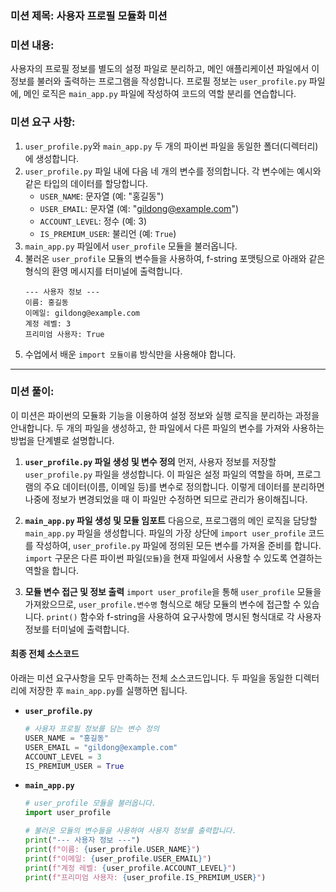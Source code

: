 ### **미션 제목**: 사용자 프로필 모듈화 미션

### **미션 내용**:
사용자의 프로필 정보를 별도의 설정 파일로 분리하고, 메인 애플리케이션 파일에서 이 정보를 불러와 출력하는 프로그램을 작성합니다. 프로필 정보는 `user_profile.py` 파일에, 메인 로직은 `main_app.py` 파일에 작성하여 코드의 역할 분리를 연습합니다.

### **미션 요구 사항**:
1.  `user_profile.py`와 `main_app.py` 두 개의 파이썬 파일을 동일한 폴더(디렉터리)에 생성합니다.
2.  `user_profile.py` 파일 내에 다음 네 개의 변수를 정의합니다. 각 변수에는 예시와 같은 타입의 데이터를 할당합니다.
    *   `USER_NAME`: 문자열 (예: "홍길동")
    *   `USER_EMAIL`: 문자열 (예: "gildong@example.com")
    *   `ACCOUNT_LEVEL`: 정수 (예: 3)
    *   `IS_PREMIUM_USER`: 불리언 (예: `True`)
3.  `main_app.py` 파일에서 `user_profile` 모듈을 불러옵니다.
4.  불러온 `user_profile` 모듈의 변수들을 사용하여, f-string 포맷팅으로 아래와 같은 형식의 환영 메시지를 터미널에 출력합니다.
    ```
    --- 사용자 정보 ---
    이름: 홍길동
    이메일: gildong@example.com
    계정 레벨: 3
    프리미엄 사용자: True
    ```
5.  수업에서 배운 `import 모듈이름` 방식만을 사용해야 합니다.

---

### **미션 풀이**:
이 미션은 파이썬의 모듈화 기능을 이용하여 설정 정보와 실행 로직을 분리하는 과정을 안내합니다. 두 개의 파일을 생성하고, 한 파일에서 다른 파일의 변수를 가져와 사용하는 방법을 단계별로 설명합니다.

1.  **`user_profile.py` 파일 생성 및 변수 정의**
    먼저, 사용자 정보를 저장할 `user_profile.py` 파일을 생성합니다. 이 파일은 설정 파일의 역할을 하며, 프로그램의 주요 데이터(이름, 이메일 등)를 변수로 정의합니다. 이렇게 데이터를 분리하면 나중에 정보가 변경되었을 때 이 파일만 수정하면 되므로 관리가 용이해집니다.

2.  **`main_app.py` 파일 생성 및 모듈 임포트**
    다음으로, 프로그램의 메인 로직을 담당할 `main_app.py` 파일을 생성합니다. 파일의 가장 상단에 `import user_profile` 코드를 작성하여, `user_profile.py` 파일에 정의된 모든 변수를 가져올 준비를 합니다. `import` 구문은 다른 파이썬 파일(`모듈`)을 현재 파일에서 사용할 수 있도록 연결하는 역할을 합니다.

3.  **모듈 변수 접근 및 정보 출력**
    `import user_profile`을 통해 `user_profile` 모듈을 가져왔으므로, `user_profile.변수명` 형식으로 해당 모듈의 변수에 접근할 수 있습니다. `print()` 함수와 f-string을 사용하여 요구사항에 명시된 형식대로 각 사용자 정보를 터미널에 출력합니다.

#### **최종 전체 소스코드**

아래는 미션 요구사항을 모두 만족하는 전체 소스코드입니다. 두 파일을 동일한 디렉터리에 저장한 후 `main_app.py`를 실행하면 됩니다.

*   **`user_profile.py`**
    ```python
    # 사용자 프로필 정보를 담는 변수 정의
    USER_NAME = "홍길동"
    USER_EMAIL = "gildong@example.com"
    ACCOUNT_LEVEL = 3
    IS_PREMIUM_USER = True
    ```

*   **`main_app.py`**
    ```python
    # user_profile 모듈을 불러옵니다.
    import user_profile

    # 불러온 모듈의 변수들을 사용하여 사용자 정보를 출력합니다.
    print("--- 사용자 정보 ---")
    print(f"이름: {user_profile.USER_NAME}")
    print(f"이메일: {user_profile.USER_EMAIL}")
    print(f"계정 레벨: {user_profile.ACCOUNT_LEVEL}")
    print(f"프리미엄 사용자: {user_profile.IS_PREMIUM_USER}")
    ```